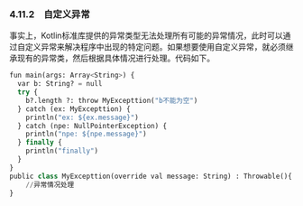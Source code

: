 ### 4.11.2　自定义异常

事实上，Kotlin标准库提供的异常类型无法处理所有可能的异常情况，此时可以通过自定义异常来解决程序中出现的特定问题。如果想要使用自定义异常，就必须继承现有的异常类，然后根据具体情况进行处理。代码如下。

```python
fun main(args: Array<String>) {
  var b: String? = null
  try {
    b?.length ?: throw MyExcepttion("b不能为空")
  } catch (ex: MyExcepttion) {
    println("ex: ${ex.message}")
  } catch (npe: NullPointerException) {
    println("npe: ${npe.message}")
  } finally {
    println("finally")
  }
}
public class MyExcepttion(override val message: String) : Throwable(){
    //异常情况处理
}
```

